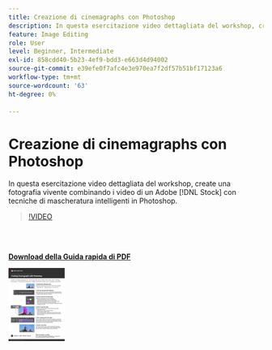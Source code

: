 ```yaml
---
title: Creazione di cinemagraphs con Photoshop
description: In questa esercitazione video dettagliata del workshop, create una fotografia vivente combinando i video di un Adobe [!DNL Stock] con tecniche di mascheratura intelligenti in Photoshop
feature: Image Editing
role: User
level: Beginner, Intermediate
exl-id: 858cdd40-5b23-4ef9-bdd3-e663d4d94002
source-git-commit: e39efe0f7afc4e3e970ea7f2df57b51bf17123a6
workflow-type: tm+mt
source-wordcount: '63'
ht-degree: 0%

---
```


# Creazione di cinemagraphs con Photoshop

In questa esercitazione video dettagliata del workshop, create una fotografia vivente combinando i video di un Adobe [!DNL Stock] con tecniche di mascheratura intelligenti in Photoshop.

>[!VIDEO](https://video.tv.adobe.com/v/331002?hidetitle=true)

<br> 

[**Download della Guida rapida di PDF**](../quick-reference/CreatingCinemagraphswithPhotoshop.pdf)

[![Immagine della prima pagina della guida di riferimento rapido](assets/CreatingCinemagraphswithPhotoshopPage1.png)](../quick-reference/CreatingCinemagraphswithPhotoshop.pdf)
